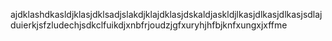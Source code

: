 ajdklashdkasldjklasjdklsadjslakdjklajdklasjdskaldjaskldjlkasjdlkasjdlkasjsdlajduierkjsfzludechjsdkclfuikdjxnbfrjoudzjgfxuryhjhfbjknfxungxjxffme
